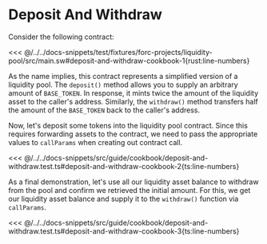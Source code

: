 # Deposit And Withdraw

Consider the following contract:

<<< @/../../docs-snippets/test/fixtures/forc-projects/liquidity-pool/src/main.sw#deposit-and-withdraw-cookbook-1{rust:line-numbers}

As the name implies, this contract represents a simplified version of a liquidity pool. The `deposit()` method allows you to supply an arbitrary amount of `BASE_TOKEN`. In response, it mints twice the amount of the liquidity asset to the caller's address. Similarly, the `withdraw()` method transfers half the amount of the `BASE_TOKEN` back to the caller's address.

Now, let's deposit some tokens into the liquidity pool contract. Since this requires forwarding assets to the contract, we need to pass the appropriate values to `callParams` when creating out contract call.

<<< @/../../docs-snippets/src/guide/cookbook/deposit-and-withdraw.test.ts#deposit-and-withdraw-cookbook-2{ts:line-numbers}

As a final demonstration, let's use all our liquidity asset balance to withdraw from the pool and confirm we retrieved the initial amount. For this, we get our liquidity asset balance and supply it to the `withdraw()` function via `callParams`.

<<< @/../../docs-snippets/src/guide/cookbook/deposit-and-withdraw.test.ts#deposit-and-withdraw-cookbook-3{ts:line-numbers}
